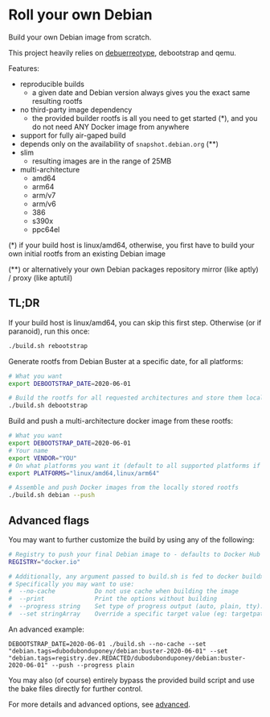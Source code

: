 # Roll your own Debian

Build your own Debian image from scratch.

This project heavily relies on [debuerreotype](https://github.com/debuerreotype/debuerreotype), debootstrap and qemu.

Features:
 * reproducible builds
     * a given date and Debian version always gives you the exact same resulting rootfs
 * no third-party image dependency
     * the provided builder rootfs is all you need to get started (*), and you do not need ANY Docker image from anywhere
 * support for fully air-gaped build
 * depends only on the availability of `snapshot.debian.org` (**)
 * slim
     * resulting images are in the range of 25MB
 * multi-architecture
     * amd64
     * arm64
     * arm/v7
     * arm/v6
     * 386
     * s390x
     * ppc64el

(*) if your build host is linux/amd64, otherwise, you first have to build your own initial rootfs from an existing Debian image

(**) or alternatively your own Debian packages repository mirror (like aptly) / proxy (like aptutil)

## TL;DR

If your build host is linux/amd64, you can skip this first step. Otherwise (or if paranoid), run this once:

```bash
./build.sh rebootstrap
```

Generate rootfs from Debian Buster at a specific date, for all platforms:

```bash
# What you want
export DEBOOTSTRAP_DATE=2020-06-01

# Build the rootfs for all requested architectures and store them locally
./build.sh debootstrap
```

Build and push a multi-architecture docker image from these rootfs:

```bash
# What you want
export DEBOOTSTRAP_DATE=2020-06-01
# Your name
export VENDOR="YOU"
# On what platforms you want it (default to all supported platforms if left unspecified):
export PLATFORMS="linux/amd64,linux/arm64"

# Assemble and push Docker images from the locally stored rootfs
./build.sh debian --push
```

## Advanced flags

You may want to further customize the build by using any of the following:

```bash
# Registry to push your final Debian image to - defaults to Docker Hub if left unspecified
REGISTRY="docker.io"

# Additionally, any argument passed to build.sh is fed to docker buildx bake.
# Specifically you may want to use:
#  --no-cache           Do not use cache when building the image
#  --print              Print the options without building
#  --progress string    Set type of progress output (auto, plain, tty). Use plain to show container output (default "auto")
#  --set stringArray    Override a specific target value (eg: targetpattern.key=value)
```

An advanced example:
```
DEBOOTSTRAP_DATE=2020-06-01 ./build.sh --no-cache --set "debian.tags=dubodubonduponey/debian:buster-2020-06-01" --set "debian.tags=registry.dev.REDACTED/dubodubonduponey/debian:buster-2020-06-01" --push --progress plain
```

You may also (of course) entirely bypass the provided build script and use the bake files directly for further control.

For more details and advanced options, see [advanced](ADVANCED.md).
